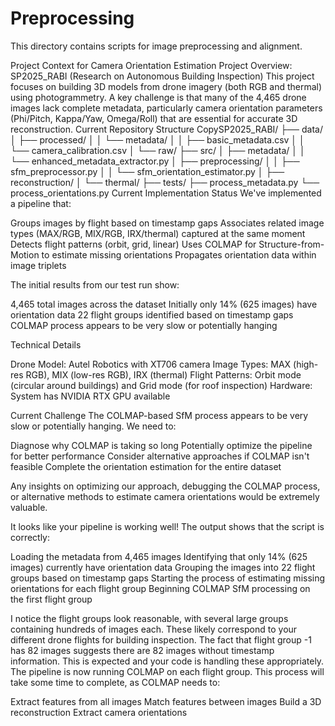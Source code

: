 # Preprocessing
This directory contains scripts for image preprocessing and alignment.




Project Context for Camera Orientation Estimation
Project Overview: SP2025_RABI (Research on Autonomous Building Inspection)
This project focuses on building 3D models from drone imagery (both RGB and thermal) using photogrammetry. A key challenge is that many of the 4,465 drone images lack complete metadata, particularly camera orientation parameters (Phi/Pitch, Kappa/Yaw, Omega/Roll) that are essential for accurate 3D reconstruction.
Current Repository Structure
CopySP2025_RABI/
├── data/
│   ├── processed/
│   │   └── metadata/
│   │       ├── basic_metadata.csv
│   │       └── camera_calibration.csv
│   └── raw/
├── src/
│   ├── metadata/
│   │   └── enhanced_metadata_extractor.py
│   ├── preprocessing/
│   │   ├── sfm_preprocessor.py
│   │   └── sfm_orientation_estimator.py
│   ├── reconstruction/
│   └── thermal/
├── tests/
├── process_metadata.py
└── process_orientations.py
Current Implementation Status
We've implemented a pipeline that:

Groups images by flight based on timestamp gaps
Associates related image types (MAX/RGB, MIX/RGB, IRX/thermal) captured at the same moment
Detects flight patterns (orbit, grid, linear)
Uses COLMAP for Structure-from-Motion to estimate missing orientations
Propagates orientation data within image triplets

The initial results from our test run show:

4,465 total images across the dataset
Initially only 14% (625 images) have orientation data
22 flight groups identified based on timestamp gaps
COLMAP process appears to be very slow or potentially hanging

Technical Details

Drone Model: Autel Robotics with XT706 camera
Image Types: MAX (high-res RGB), MIX (low-res RGB), IRX (thermal)
Flight Patterns: Orbit mode (circular around buildings) and Grid mode (for roof inspection)
Hardware: System has NVIDIA RTX GPU available

Current Challenge
The COLMAP-based SfM process appears to be very slow or potentially hanging. We need to:

Diagnose why COLMAP is taking so long
Potentially optimize the pipeline for better performance
Consider alternative approaches if COLMAP isn't feasible
Complete the orientation estimation for the entire dataset

Any insights on optimizing our approach, debugging the COLMAP process, or alternative methods to estimate camera orientations would be extremely valuable.



It looks like your pipeline is working well! The output shows that the script is correctly:

Loading the metadata from 4,465 images
Identifying that only 14% (625 images) currently have orientation data
Grouping the images into 22 flight groups based on timestamp gaps
Starting the process of estimating missing orientations for each flight group
Beginning COLMAP SfM processing on the first flight group

I notice the flight groups look reasonable, with several large groups containing hundreds of images each. These likely correspond to your different drone flights for building inspection.
The fact that flight group -1 has 82 images suggests there are 82 images without timestamp information. This is expected and your code is handling these appropriately.
The pipeline is now running COLMAP on each flight group. This process will take some time to complete, as COLMAP needs to:

Extract features from all images
Match features between images
Build a 3D reconstruction
Extract camera orientations



